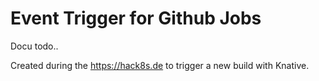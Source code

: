 # Event Trigger for Github Jobs

Docu todo..

Created during the https://hack8s.de to trigger a new build with Knative.
